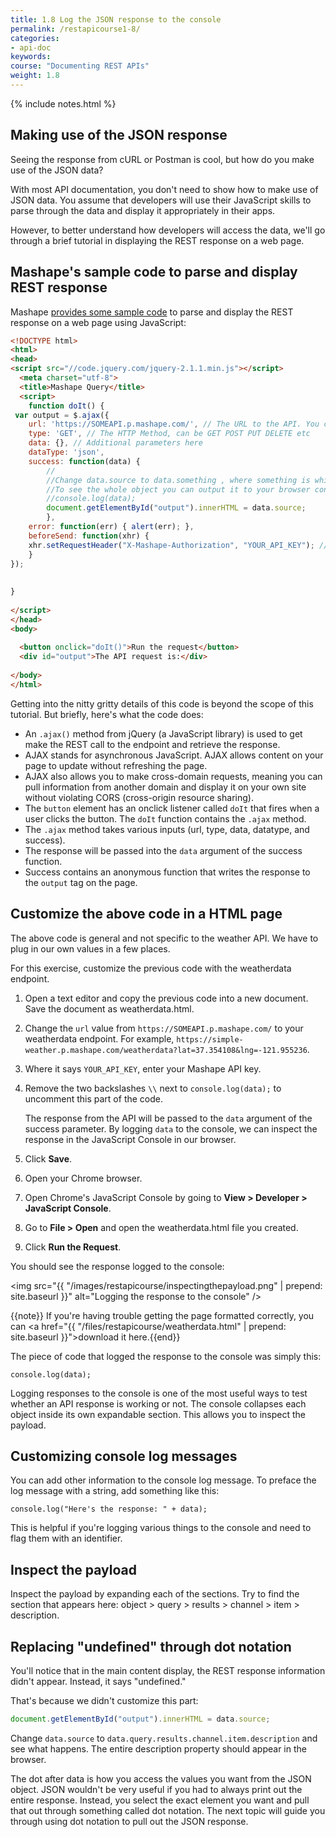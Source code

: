 ```yaml
---
title: 1.8 Log the JSON response to the console
permalink: /restapicourse1-8/
categories:
- api-doc
keywords: 
course: "Documenting REST APIs"
weight: 1.8
---
```

{% include notes.html %}

## Making use of the JSON response

Seeing the response from cURL or Postman is cool, but how do you make use of the JSON data? 

With most API documentation, you don't need to show how to make use of JSON data. You assume that developers will use their JavaScript skills to parse through the data and display it appropriately in their apps. 

However, to better understand how developers will access the data, we'll go through a brief tutorial in displaying the REST response on a web page. 

## Mashape's sample code to parse and display REST response

Mashape [provides some sample code](http://docs.mashape.com/javascript) to parse and display the REST response on a web page using JavaScript: 

```html
<!DOCTYPE html>
<html>
<head>
<script src="//code.jquery.com/jquery-2.1.1.min.js"></script>
  <meta charset="utf-8">
  <title>Mashape Query</title>
  <script>
	function doIt() { 
 var output = $.ajax({
    url: 'https://SOMEAPI.p.mashape.com/', // The URL to the API. You can get this by clicking on "Show CURL example" from an API profile
    type: 'GET', // The HTTP Method, can be GET POST PUT DELETE etc
    data: {}, // Additional parameters here
    dataType: 'json',
    success: function(data) {
    	//
        //Change data.source to data.something , where something is whichever part of the object you want returned.
        //To see the whole object you can output it to your browser console using:
        //console.log(data);
       	document.getElementById("output").innerHTML = data.source; 
        },
    error: function(err) { alert(err); },
    beforeSend: function(xhr) {
    xhr.setRequestHeader("X-Mashape-Authorization", "YOUR_API_KEY"); // Enter here your Mashape key
    }
});
  
 
}
 
</script>
</head>
<body>
 
  <button onclick="doIt()">Run the request</button>
  <div id="output">The API request is:</div>
  
</body>
</html>
```

Getting into the nitty gritty details of this code is beyond the scope of this tutorial. But briefly, here's what the code does:

* An `.ajax()` method from jQuery (a JavaScript library) is used to get make the REST call to the endpoint and retrieve the response.
* AJAX stands for asynchronous JavaScript. AJAX allows content on your page to update without refreshing the page.
* AJAX also allows you to make cross-domain requests, meaning you can pull information from another domain and display it on your own site without violating CORS (cross-origin resource sharing).
* The `button` element has an onclick listener called `doIt` that fires when a user clicks the button. The `doIt` function contains the `.ajax` method.
* The `.ajax` method takes various inputs (url, type, data, datatype, and success).
* The response will be passed into the `data` argument of the success function.
* Success contains an anonymous function that writes the response to the `output` tag on the page.

## Customize the above code in a HTML page
 
The above code is general and not specific to the weather API. We have to plug in our own values in a few places. 
 
For this exercise, customize the previous code with the weatherdata endpoint.
 
1. Open a text editor and copy the previous code into a new document. Save the document as weatherdata.html.
2. Change the `url` value from `https://SOMEAPI.p.mashape.com/` to your weatherdata endpoint. For example, `https://simple-weather.p.mashape.com/weatherdata?lat=37.354108&lng=-121.955236`.
3. Where it says `YOUR_API_KEY`, enter your Mashape API key. 
4. Remove the two backslashes `\\` next to `console.log(data);` to uncomment this part of the code.
 
	The response from the API will be passed to the `data` argument of the success parameter. By logging `data` to the console, we can inspect the response in the JavaScript Console in our browser.
 
4. Click **Save**.
6. Open your Chrome browser. 
7. Open Chrome's JavaScript Console by going to **View > Developer > JavaScript Console**.
8. Go to **File > Open** and open the weatherdata.html file you created. 
9. Click **Run the Request**. 

You should see the response logged to the console: 

<img src="{{ "/images/restapicourse/inspectingthepayload.png" | prepend: site.baseurl }}" alt="Logging the response to the console" />

{{note}} If you're having trouble getting the page formatted correctly, you can <a href="{{ "/files/restapicourse/weatherdata.html" | prepend: site.baseurl }}">download it here.</a>{{end}}

The piece of code that logged the response to the console was simply this:

```
console.log(data);
```

Logging responses to the console is one of the most useful ways to test whether an API response is working or not. The console collapses each object inside its own expandable section. This allows you to inspect the payload.

## Customizing console log messages

You can add other information to the console log message. To preface the log message with a string, add something like this:

```
console.log("Here's the response: " + data);
```

This is helpful if you're logging various things to the console and need to flag them with an identifier.

## Inspect the payload

Inspect the payload by expanding each of the sections. Try to find the section that appears here: object > query > results > channel > item > description.

## Replacing "undefined" through dot notation

You'll notice that in the main content display, the REST response information didn't appear. Instead, it says "undefined." 

That's because we didn't customize this part:

```js
document.getElementById("output").innerHTML = data.source; 
```

Change `data.source` to `data.query.results.channel.item.description` and see what happens. The entire description property should appear in the browser.

The dot after data is how you access the values you want from the JSON object. JSON wouldn't be very useful if you had to always print out the entire response. Instead, you select the exact element you want and pull that out through something called dot notation. The next topic will guide you through using dot notation to pull out the JSON response. 
